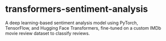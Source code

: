 # transformers-sentiment-analysis
A deep learning-based sentiment analysis model using PyTorch, TensorFlow, and Hugging Face Transformers, fine-tuned on a custom IMDb movie review dataset to classify reviews.

